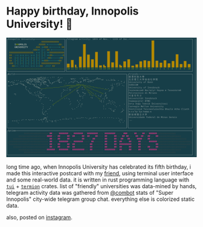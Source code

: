 # Happy birthday, Innopolis University! 🎉

![screenshot](./assets/img/screenshot.png)

long time ago, when Innopolis University has celebrated its fifth birthday, i made this interactive postcard with my [friend](https://github.com/eadventurous), using terminal user interface and some real-world data.  it is written in rust programming language with [`tui`](https://crates.io/crates/tui) + [`termion`](https://crates.io/crates/termion) crates.  list of "friendly" universities was data-mined by hands, telegram activity data was gathered from [@combot](https://combot.org/) stats of "Super Innopolis" city-wide telegram group chat.  everything else is colorized static data.

also, posted on [instagram](https://www.instagram.com/p/BckIVTMDgHq/).
